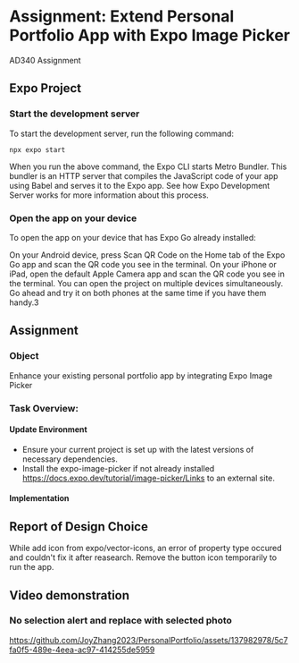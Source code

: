 # Assignment: Extend Personal Portfolio App with Expo Image Picker
 AD340 Assignment

## Expo Project
### Start the development server
To start the development server, run the following command:

`npx expo start`

When you run the above command, the Expo CLI starts Metro Bundler. This bundler is an HTTP server that compiles the JavaScript code of your app using Babel and serves it to the Expo app. See how Expo Development Server works for more information about this process.

### Open the app on your device
To open the app on your device that has Expo Go already installed:

On your Android device, press Scan QR Code on the Home tab of the Expo Go app and scan the QR code you see in the terminal.
On your iPhone or iPad, open the default Apple Camera app and scan the QR code you see in the terminal.
You can open the project on multiple devices simultaneously. Go ahead and try it on both phones at the same time if you have them handy.3

## Assignment
### Object
Enhance your existing personal portfolio app by integrating Expo Image Picker

### Task Overview:
#### Update Environment
- Ensure your current project is set up with the latest versions of necessary dependencies.
- Install the expo-image-picker if not already installed https://docs.expo.dev/tutorial/image-picker/Links to an external site.
  
#### Implementation

## Report of Design Choice
While add icon from expo/vector-icons, an error of property type occured and couldn't fix it after reasearch. Remove the button icon temporarily to run the app.

## Video demonstration
### No selection alert and replace with selected photo

https://github.com/JoyZhang2023/PersonalPortfolio/assets/137982978/5c7fa0f5-489e-4eea-ac97-414255de5959



